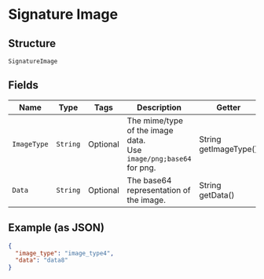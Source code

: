 
# Signature Image

## Structure

`SignatureImage`

## Fields

| Name | Type | Tags | Description | Getter |
|  --- | --- | --- | --- | --- |
| `ImageType` | `String` | Optional | The mime/type of the image data.<br>Use `image/png;base64` for png. | String getImageType() |
| `Data` | `String` | Optional | The base64 representation of the image. | String getData() |

## Example (as JSON)

```json
{
  "image_type": "image_type4",
  "data": "data8"
}
```

